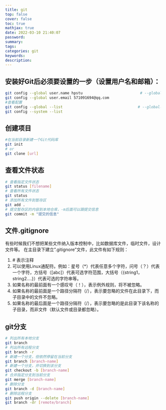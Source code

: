 ```yaml
---
title: git
top: false
cover: false
toc: true
mathjax: true
date: 2022-03-10 21:40:07
password:
summary:
tags:
categories: git
keywords:
description:
---
```


## 安装好Git后必须要设置的一步（设置用户名和邮箱）：

```sh
git config --global user.name hpstu  						 # --global为可选项
git config --global user.email 571091694@qq.com
#查看配置
git config --global --list                                  # --global可选
git config --system --list
```

## 创建项目

```sh
#在当前目录新建一个Git代码库
git init
# or
git clone [url]
```

## 查看文件状态

```sh
# 查看指定文件状态
git status [filename]
# 查看所有文件状态
git status
# 添加所有文件到暂存区
git add .
# 提交暂存区的内容到本地仓库，-m后面可以跟提交信息
git commit -m "提交的信息"
```

## 文件.gitignore

有些时候我们不想把某些文件纳入版本控制中，比如数据库文件，临时文件，设计文件等。
在主目录下建立”.gitignore”文件，此文件有如下规则：

1. \# 表示注释
2. 可以使用Linux通配符。例如：星号（*）代表任意多个字符，问号（？）代表一个字符，方括号（[abc]）代表可选字符范围，大括号（{string1，string2.…}）代表可选的字符串等。
3. 如果名称的最前面有一个感叹号（！），表示例外规则，将不被忽略。
4. 如果名称的最前面是一个路径分隔符（/），表示要忽略的文件在此目录下，而子目录中的文件不忽略。
5. 如果名称的最后面是一个路径分隔符（/），表示要忽略的是此目录下该名称的子目录，而非文件（默认文件或目录都忽略）。

## git分支

```sh
# 列出所有本地分支
git branch
# 列出所有远程分支
git branch -r
# 新建一个分支，但依然停留在当前分支
git branch [branch-name]
# 新建一个分支，并切换到该分支
git checkout -b [branch-name]
# 合并指定分支到当前分支
git merge [branch-name]
# 删除分支
git branch -d [branch-name]
# 删除远程分支
git push origin --delete [branch-name]
git branch -dr [remote/branch]
```

